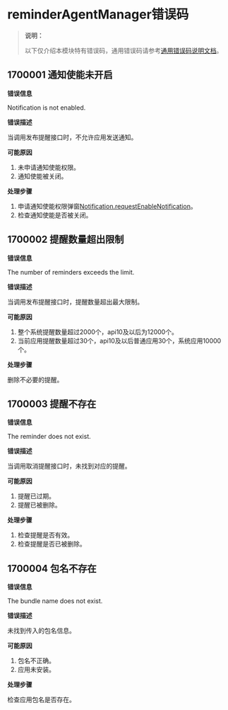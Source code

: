 # reminderAgentManager错误码

> **说明：**
>
> 以下仅介绍本模块特有错误码，通用错误码请参考[通用错误码说明文档](../errorcode-universal.md)。

## 1700001 通知使能未开启

**错误信息**

Notification is not enabled.

**错误描述**

当调用发布提醒接口时，不允许应用发送通知。

**可能原因**

1. 未申请通知使能权限。
2. 通知使能被关闭。

**处理步骤**

1. 申请通知使能权限弹窗[Notification.requestEnableNotification](../apis-notification-kit/js-apis-notification.md#notificationrequestenablenotification8)。
2. 检查通知使能是否被关闭。

## 1700002 提醒数量超出限制

**错误信息**

The number of reminders exceeds the limit.

**错误描述**

当调用发布提醒接口时，提醒数量超出最大限制。

**可能原因**

1. 整个系统提醒数量超过2000个，api10及以后为12000个。
2. 当前应用提醒数量超过30个，api10及以后普通应用30个，系统应用10000个。
<!--RP1-->
**处理步骤**

删除不必要的提醒。
<!--RP1End-->
## 1700003 提醒不存在

**错误信息**

The reminder does not exist.

**错误描述**

当调用取消提醒接口时，未找到对应的提醒。

**可能原因**

1. 提醒已过期。
2. 提醒已被删除。

**处理步骤**

1. 检查提醒是否有效。
2. 检查提醒是否已被删除。

## 1700004 包名不存在

**错误信息**

The bundle name does not exist.

**错误描述**

未找到传入的包名信息。

**可能原因**

1. 包名不正确。
2. 应用未安装。

**处理步骤**

检查应用包名是否存在。
